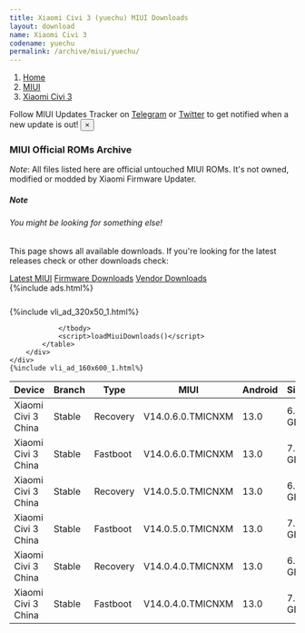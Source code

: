 ```yaml
---
title: Xiaomi Civi 3 (yuechu) MIUI Downloads
layout: download
name: Xiaomi Civi 3
codename: yuechu
permalink: /archive/miui/yuechu/
---
```

<nav aria-label="breadcrumb">
    <ol class="breadcrumb">
        <li class="breadcrumb-item"><a href="/">Home</a></li>
        <li class="breadcrumb-item"><a href="/miui/">MIUI</a></li>
        <li class="breadcrumb-item active" aria-current="page"><a href="/miui/yuechu/">Xiaomi Civi 3</a></li>
    </ol>
</nav>
<div class="alert alert-primary alert-dismissible fade show" role="alert">
    Follow MIUI Updates Tracker on <a href="https://t.me/MIUIUpdatesTracker" class="alert-link">Telegram</a>
     or <a href="https://twitter.com/MiFwUpdater" class="alert-link">Twitter</a> to get notified when a new update is out!
    <button type="button" class="close" data-dismiss="alert" aria-label="Close">
        <span aria-hidden="true">&times;</span>
    </button>
</div>

### MIUI Official ROMs Archive
*Note*: All files listed here are official untouched MIUI ROMs. It's not owned, modified or modded by Xiaomi Firmware Updater.
<div class="card">
  <div class="card-body">
    <h5 class="card-title">Note</h5>
    <h6 class="card-subtitle mb-2 text-muted">You might be looking for something else!</h6>
    <p class="card-text">This page shows all available downloads.
     If you're looking for the latest releases check or other downloads check:</p>
    <a href="/miui/yuechu/" class="card-link">Latest MIUI</a>
    <a href="/firmware/yuechu/" class="card-link">Firmware Downloads</a>
    <a href="/vendor/yuechu/" class="card-link">Vendor Downloads</a>
  </div>
</div>
{%include ads.html%}
<div class="row justify-content-center">
    <div class="col-10">
        <div class="table-responsive-md" style="margin-top: 25px;">
            {%include vli_ad_320x50_1.html%}
            <table id="miui" class="display dt-responsive nowrap compact table table-striped table-hover table-sm">
                <thead class="thead-dark">
                    <tr>
                        <th data-ref="device">Device</th>
                        <th data-ref="branch">Branch</th>
                        <th data-ref="type">Type</th>
                        <th data-ref="miui">MIUI</th>
                        <th data-ref="android">Android</th>
                        <th data-ref="size">Size</th>
                        <th data-ref="size">Date</th>
                        <th data-ref="link">Link</th>
                    </tr>
                </thead>
                <tbody>
                <tr><td>Xiaomi Civi 3 China</td><td>Stable</td><td>Recovery</td><td>V14.0.6.0.TMICNXM</td><td>13.0</td><td>6.2 GB</td><td>2023-06-07</td><td><a href="/miui/yuechu/stable/V14.0.6.0.TMICNXM/">Download</a></td></tr>
<tr><td>Xiaomi Civi 3 China</td><td>Stable</td><td>Fastboot</td><td>V14.0.6.0.TMICNXM</td><td>13.0</td><td>7.8 GB</td><td>2023-06-01</td><td><a href="/miui/yuechu/stable/V14.0.6.0.TMICNXM/">Download</a></td></tr>
<tr><td>Xiaomi Civi 3 China</td><td>Stable</td><td>Recovery</td><td>V14.0.5.0.TMICNXM</td><td>13.0</td><td>6.2 GB</td><td>2023-05-31</td><td><a href="/miui/yuechu/stable/V14.0.5.0.TMICNXM/">Download</a></td></tr>
<tr><td>Xiaomi Civi 3 China</td><td>Stable</td><td>Fastboot</td><td>V14.0.5.0.TMICNXM</td><td>13.0</td><td>7.8 GB</td><td>2023-05-26</td><td><a href="/miui/yuechu/stable/V14.0.5.0.TMICNXM/">Download</a></td></tr>
<tr><td>Xiaomi Civi 3 China</td><td>Stable</td><td>Recovery</td><td>V14.0.4.0.TMICNXM</td><td>13.0</td><td>6.2 GB</td><td>2023-05-25</td><td><a href="/miui/yuechu/stable/V14.0.4.0.TMICNXM/">Download</a></td></tr>
<tr><td>Xiaomi Civi 3 China</td><td>Stable</td><td>Fastboot</td><td>V14.0.4.0.TMICNXM</td><td>13.0</td><td>7.8 GB</td><td>2023-05-18</td><td><a href="/miui/yuechu/stable/V14.0.4.0.TMICNXM/">Download</a></td></tr>

                </tbody>
                <script>loadMiuiDownloads()</script>
            </table>
        </div>
    </div>
    {%include vli_ad_160x600_1.html%}
</div>
